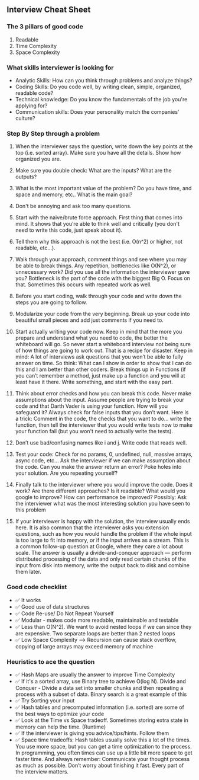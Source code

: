 ## Interview Cheat Sheet

### The 3 pillars of good code

1. Readable
2. Time Complexity
3. Space Complexity

### What skills interviewer is looking for

- Analytic Skills: How can you think through problems and analyze things?
- Coding Skills: Do you code well, by writing clean, simple, organized, readable code?
- Technical knowledge: Do you know the fundamentals of the job you're applying for?
- Communication skills: Does your personality match the companies’ culture?

### Step By Step through a problem

1. When the interviewer says the question, write down the key points at the top (i.e. sorted array). Make sure you have all the details. Show how organized you are.

2. Make sure you double check: What are the inputs? What are the outputs?

3. What is the most important value of the problem? Do you have time, and space and memory, etc.. What is the main goal?

4. Don't be annoying and ask too many questions.

5. Start with the naive/brute force approach. First thing that comes into mind. It shows that you’re able to think well and critically (you don't need to write this code, just speak about it).

6. Tell them why this approach is not the best (i.e. O(n^2) or higher, not readable, etc...).

7. Walk through your approach, comment things and see where you may be able to break things. Any repetition, bottlenecks like O(N^2), or unnecessary work? Did you use all the information the interviewer gave you? Bottleneck is the part of the code with the biggest Big O. Focus on that. Sometimes this occurs with repeated work as well.

8. Before you start coding, walk through your code and write down the steps you are going to follow.

9. Modularize your code from the very beginning. Break up your code into beautiful small pieces and add just comments if you need to.

10. Start actually writing your code now. Keep in mind that the more you prepare and understand what you need to code, the better the whiteboard will go. So never start a whiteboard interview not being sure of how things are going to work out. That is a recipe for disaster. Keep in mind: A lot of interviews ask questions that you won’t be able to fully answer on time. So think: What can I show in order to show that I can do this and I am better than other coders. Break things up in Functions (if you can’t remember a method, just make up a function and you will at least have it there. Write something, and start with the easy part.

11. Think about error checks and how you can break this code. Never make assumptions about the input. Assume people are trying to break your code and that Darth Vader is using your function. How will you safeguard it? Always check for false inputs that you don’t want. Here is a trick: Comment in the code, the checks that you want to do... write the function, then tell the interviewer that you would write tests now to make your function fail (but you won't need to actually write the tests).

12. Don’t use bad/confusing names like i and j. Write code that reads well.

13. Test your code: Check for no params, 0, undefined, null, massive arrays, async code, etc... Ask the interviewer if we can make assumption about the code. Can you make the answer return an error? Poke holes into your solution. Are you repeating yourself?

14. Finally talk to the interviewer where you would improve the code. Does it work? Are there different approaches? Is it readable? What would you google to improve? How can performance be improved? Possibly: Ask the interviewer what was the most interesting solution you have seen to this problem

15. If your interviewer is happy with the solution, the interview usually ends here. It is also common that the interviewer asks you extension questions, such as how you would handle the problem if the whole input is too large to fit into memory, or if the input arrives as a stream. This is a common follow-up question at Google, where they care a lot about scale. The answer is usually a divide-and-conquer approach — perform distributed processing of the data and only read certain chunks of the input from disk into memory, write the output back to disk and combine them later.

### Good code checklist

- ✅ It works
- ✅ Good use of data structures
- ✅ Code Re-use/ Do Not Repeat Yourself
- ✅ Modular - makes code more readable, maintainable and testable
- ✅ Less than O(N^2). We want to avoid nested loops if we can since they are expensive. Two separate loops are better than 2 nested loops
- ✅ Low Space Complexity --> Recursion can cause stack overflow, copying of large arrays may exceed memory of machine

### Heuristics to ace the question

- ✅ Hash Maps are usually the answer to improve Time Complexity
- ✅ If it's a sorted array, use Binary tree to achieve O(log N). Divide and Conquer - Divide a data set into smaller chunks and then repeating a process with a subset of data. Binary search is a great example of this
- ✅ Try Sorting your input
- ✅ Hash tables and precomputed information (i.e. sorted) are some of the best ways to optimize your code
- ✅ Look at the Time vs Space tradeoff. Sometimes storing extra state in memory can help the time. (Runtime)
- ✅ If the interviewer is giving you advice/tips/hints. Follow them
- ✅ Space time tradeoffs: Hash tables usually solve this a lot of the times. You use more space, but you can get a time optimization to the process. In programming, you often times can use up a little bit more space to get faster time.
  And always remember: Communicate your thought process as much as possible. Don’t worry about finishing it fast. Every part of the interview matters.
